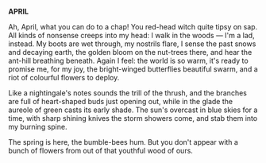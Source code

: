 
**APRIL**

Ah, April, what you can do to a chap! You red-head witch quite tipsy on sap. All kinds of nonsense creeps into my head: I walk in the woods —  I'm a lad, instead. My boots are wet through, my nostrils flare, I sense the past snows and decaying earth, the golden bloom on the nut-trees there, and hear the ant-hill breathing beneath. Again I feel: the world is so warm, it's ready to promise me, for my joy, the bright-winged butterflies beautiful swarm, and a riot of colourful flowers to deploy.

Like a nightingale's notes sounds the trill of the thrush, and the branches are full of heart-shaped buds just opening out, while in the glade the aureole of green casts its early shade. The sun's overcast in blue skies for a time, with sharp shining knives the storm showers come, and stab them into my burning spine.

The spring is here, the bumble-bees hum. But you don't appear with a bunch of flowers from out of that youthful wood of ours.
